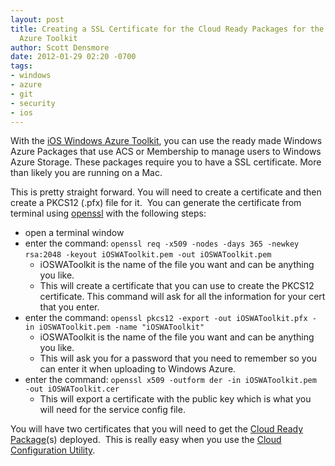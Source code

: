 ```yaml
---
layout: post
title: Creating a SSL Certificate for the Cloud Ready Packages for the iOS Windows
  Azure Toolkit
author: Scott Densmore
date: 2012-01-29 02:20 -0700
tags:
- windows
- azure
- git
- security
- ios
---
```


With the [iOS Windows Azure Toolkit](https://github.com/microsoft-dpe/wa-toolkit-ios), you can use the ready made Windows Azure Packages that use ACS or Membership to manage users to Windows Azure Storage. These packages require you to have a SSL certificate. More than likely you are running on a Mac.

This is pretty straight forward. You will need to create a certificate and then create a PKCS12 (.pfx) file for it.  You can generate the certificate from terminal using [openssl](http://www.openssl.org/docs/apps/req.html) with the following steps:

* open a terminal window
* enter the command: `openssl req -x509 -nodes -days 365 -newkey rsa:2048 -keyout iOSWAToolkit.pem -out iOSWAToolkit.pem`  
  * iOSWAToolkit is the name of the file you want and can be anything you like.
  * This will create a certificate that you can use to create the PKCS12 certificate. This command will ask for all the information for your cert that you enter.
* enter the command: `openssl pkcs12 -export -out iOSWAToolkit.pfx -in iOSWAToolkit.pem -name "iOSWAToolkit"`
  * iOSWAToolkit is the name of the file you want and can be anything you like.
  * This will ask you for a password that you need to remember so you can enter it when uploading to Windows Azure.
* enter the command: `openssl x509 -outform der -in iOSWAToolkit.pem -out iOSWAToolkit.cer`
  * This will export a certificate with the public key which is what you will need for the service config file.

You will have two certificates that you will need to get the [Cloud Ready Package](https://github.com/microsoft-dpe/wa-toolkit-cloudreadypackages)(s) deployed.  This is really easy when you use the [Cloud Configuration Utility](https://github.com/microsoft-dpe/wa-toolkit-ios-configutility).